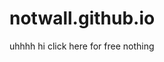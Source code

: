 # notwall.github.io
uhhhh hi
                                             click here for free nothing
